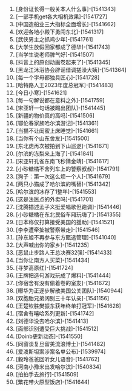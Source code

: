 
1. [身份证长得一般关本人什么事]-[1541343]
1. [一部手机get各大相机效果]-[1541727]
1. [中国造船业三大指标全面增长]-[1541662]
1. [欢迎各地小殿下勇闯东北]-[1541317]
1. [武侠男主之抓鸡少年]-[1541761]
1. [大学生放假回家都成了德华]-[1541743]
1. [当学生说老师脾气好]-[1541507]
1. [抖音上的原创动画卷起来了]-[1541345]
1. [黑龙江沐浴协会辟谣借调搓澡大姨]-[1541364]
1. [每一个字母都独具匠心]-[1541728]
1. [哈特路人王2023年度总冠军]-[1541483]
1. [今日小寒]-[1541621]
1. [每一句解说都在意料之外]-[1541759]
1. [宋亚轩一句话被踢出团队]-[1541445]
1. [新疆的物价真的高吗]-[1541506]
1. [鄂伦春家族哈尔滨游记]-[1541361]
1. [当猫不让闺蜜上床睡觉]-[1541661]
1. [当你有个山东舍友]-[1541500]
1. [东北虎再次被拍到下山巡逻]-[1541671]
1. [尔滨的冻梨来上海了]-[1541841]
1. [宋亚轩孔雀东南飞秒猜金靖]-[1541617]
1. [小砂糖橘不舍列车上的警察叔叔]-[1541791]
1. [狗子：第一次这么烦一个人]-[1541679]
1. [两只小猫成了哈尔滨的嘴替]-[1541342]
1. [哈尔滨的冰存了1整年]-[1541553]
1. [这是法医点的外卖吗]-[1541701]
1. [沈腾描述孟子义挺爱唱歌但跑调]-[1541446]
1. [小砂糖橘在东北民俗车厢玩嗨了]-[1541355]
1. [日本称仅打算接受美国的援助]-[1541521]
1. [李李遭牵扯被警察带走]-[1541546]
1. [孙东旭不再参与东方甄选管理]-[1541040]
1. [大声喊出你的家乡]-[1541235]
1. [恶鼠止步路人王总决赛32强]-[1541433]
1. [当你让南方人买菜]-[1541434]
1. [寻梦高原红]-[1541724]
1. [王牌把造句游戏玩成了爆料]-[1541444]
1. [你宿舍有没有偷着卷的室友]-[1541672]
1. [曝华为正逐步解散美国公关团队]-[1540944]
1. [双胞胎兄弟阔别三十年认亲]-[1541156]
1. [王楚钦胜樊振东获年终单打冠军]-[1541628]
1. [宿舍有嘻哈系列更新]-[1541742]
1. [刘德华没去哈尔滨]-[1541413]
1. [面部识别遭受巨大挑战]-[1541512]
1. [Doinb更新动态]-[1541550]
1. [同窗谈复旦留美流浪博士]-[1541482]
1. [爱泼斯坦案涉案名单公布]-[1539974]
1. [毅玲爸爸回听女儿语音]-[1541762]
1. [河南小豫米出发哈尔滨]-[1540834]
1. [拍拍手去旅行]-[1541509]
1. [繁花带火原型饭店]-[1541644]